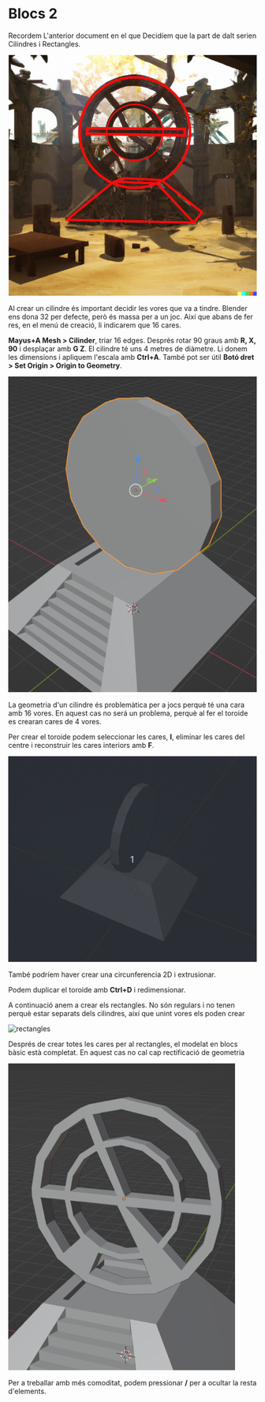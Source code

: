 # Blocs 2

Recordem L'anterior document en el que Decidíem que la part de dalt serien Cilindres i Rectangles. 

![esquema](imgs/esquema.png "Esquema geometria")

Al crear un cilindre és important decidir les vores que va a tindre. Blender ens dona 32 per defecte, però és massa per a un joc. Així que abans de fer res, en el menú de creació, li indicarem que 16 cares.

**Mayus+A Mesh > Cilinder**, triar 16 edges. Després rotar 90 graus amb **R, X, 90** i desplaçar amb **G Z**. El cilindre té uns 4 metres de diàmetre. Li donem les dimensions i apliquem l'escala amb **Ctrl+A**. També pot ser útil **Botó dret > Set Origin > Origin to Geometry**.

![cilindre](imgs/cilindreoriginal.png "Cilindre Original")

La geometria d'un cilindre és problemàtica per a jocs perquè té una cara amb 16 vores. En aquest cas no será un problema, perquè al fer el toroide es crearan cares de 4 vores.

Per crear el toroide podem seleccionar les cares, **I**, eliminar les cares del centre i reconstruir les cares interiors amb **F**.

![toroide](imgs/toroide.gif "creacio del toroide")

També podríem haver crear una circunferencia 2D i extrusionar.

Podem duplicar el toroide amb **Ctrl+D** i redimensionar.

A continuació anem a crear els rectangles. No són regulars i no tenen perquè estar separats dels cilindres, així que unint vores els poden crear

![rectangles](imgs/rectangles.gif "Unió dels rectangles")

Després de crear totes les cares per al rectangles, el modelat en blocs bàsic està completat. En aquest cas no cal cap rectificació de geometria

![cilindre acabat](imgs/cilindreacabat.png "Cilindre Acabat")

Per a treballar amb més comoditat, podem pressionar **/** per a ocultar la resta d'elements. 
